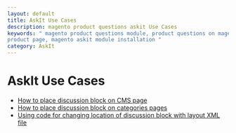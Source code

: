```yaml
---
layout: default
title: AskIt Use Cases
description: magento product questions askit Use Cases
keywords: " magento product questions module, product questions on magento
product page, magento askit module installation "
category: AskIt
---
```


# AskIt Use Cases

-   [How to place discussion block on CMS page](#how-to-place-discussion-block-on-cms-page)
-   [How to place discussion block on categories pages](#how-to-place-discussion-block-on-categories-pages)
-   [Using code for changing location of discussion block with layout XML file](#using-code-for-changing-location-of-discussion-block-with-layout-xml-file)
